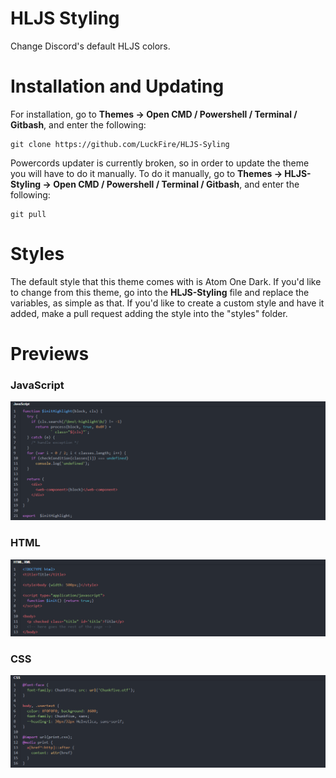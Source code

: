 # HLJS Styling
Change Discord's default HLJS colors.

# Installation and Updating
For installation, go to **Themes -> Open CMD / Powershell / Terminal / Gitbash**, and enter the following:
```
git clone https://github.com/LuckFire/HLJS-Syling
```

Powercords updater is currently broken, so in order to update the theme you will have to do it manually. To do it manually, go to **Themes -> HLJS-Styling -> Open CMD / Powershell / Terminal / Gitbash**, and enter the following:
```
git pull
```

# Styles
The default style that this theme comes with is Atom One Dark. If you'd like to change from this theme, go into the **HLJS-Styling** file and replace the variables, as simple as that. If you'd like to create a custom style and have it added, make a pull request adding the style into the "styles" folder.

# Previews
### JavaScript
![Preview](./Previews/JavaScriptDefault.png)

### HTML
![Preview](./Previews/HTMLDefault.png)

### CSS
![Preview](./Previews/CSSDefault.png)

